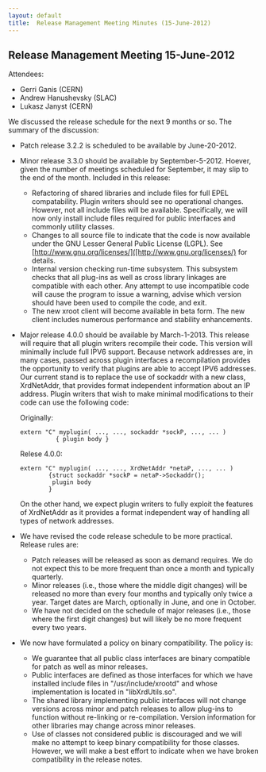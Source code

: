 ```yaml
---
layout: default
title:  Release Management Meeting Minutes (15-June-2012)
---
```


Release Management Meeting 15-June-2012
---------------------------------------

Attendees:
 * Gerri Ganis (CERN)
 * Andrew Hanushevsky (SLAC)
 * Lukasz Janyst (CERN)

We discussed the release schedule for the next 9 months or so. The summary
of the discussion:

 * Patch release 3.2.2 is scheduled to be available by June-20-2012.
 * Minor release 3.3.0 should be available by September-5-2012. Hoever,
   given the number of meetings scheduled for September, it may slip to
   the end of the month. Included in this release:

    * Refactoring of shared libraries and include files for full EPEL
      compatability. Plugin writers should see no operational changes.
      However, not all include files will be available. Specifically,
      we will now only install include files required for public interfaces
      and commonly utility classes.
    * Changes to all source file to indicate that the code is now available
      under the GNU Lesser General Public License (LGPL). See
      [http://www.gnu.org/licenses/]([http://www.gnu.org/licenses/) for details.
    * Internal version checking run-time subsystem. This subsystem checks that
      all plug-ins as well as cross library linkages are compatible with each
      other. Any attempt to use incompatible code will cause the program to
      issue a warning, advise which version should have been used to compile
      the code, and exit.
    * The new xroot client will become available in beta form. The new client
       includes numerous performance and stability enhancements.

 * Major release 4.0.0 should be available by March-1-2013. This release will
   require that all plugin writers recompile their code. This version will
   minimally include full IPV6 support. Because network addresses are, in many
   cases, passed across plugin interfaces a recompilation provides the
   opportunity to verify that plugins are able to accept IPV6 addresses. Our
   current stand is to replace the use of sockaddr with a new class,
   XrdNetAddr, that provides format independent information about an IP
   address. Plugin writers that wish to make minimal modifications to their
   code can use the following code:

   Originally:

       extern "C" myplugin( ..., ..., sockaddr *sockP, ..., ... )
                 { plugin body }

   Relese 4.0.0:

       extern "C" myplugin( ..., ..., XrdNetAddr *netaP, ..., ... )                                               
               {struct sockaddr *sockP = netaP->Sockaddr();
                plugin body
               }

   On the other hand, we expect plugin writers to fully exploit the features
   of XrdNetAddr as it provides a format independent way of handling all
   types of network addresses.

 * We have revised the code release schedule to be more practical. Release
   rules are:

    * Patch releases will be released as soon as demand requires. We do not
      expect this to be more frequent than once a month and typically
      quarterly.
    * Minor releases (i.e., those where the middle digit changes) will be
      released no more than every four months and typically only twice a year.
      Target dates are March, optionally in June, and one in October.
    * We have not decided on the schedule of major releases (i.e., those where
      the first digit changes) but will likely be no more frequent every two years.

 * We now have formulated a policy on binary compatibility. The policy is:

    * We guarantee that all public class interfaces are binary compatible
      for patch as well as minor releases.
    * Public interfaces are defined as those interfaces for which we have
      installed include files in "/usr/include/xrootd" and whose implementation
      is located in "libXrdUtils.so".
    * The shared library implementing public interfaces will not change
      versions across minor and patch releases to allow plug-ins to function
      without re-linking or re-compilation. Version information for other
      libraries may change across minor releases.
    * Use of classes not considered public is discouraged and we will make
      no attempt to keep binary compatibility for those classes. However, we
      will make a best effort to indicate when we have broken compatibility
      in the release notes.

